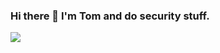 ### Hi there 👋 I'm Tom and do security stuff.
<!--- Click here for the [Resume](https://www.thisworldthesedays.com/resume2.html) --->

![](giphy.gif)

<!-- Why won't this meme die
